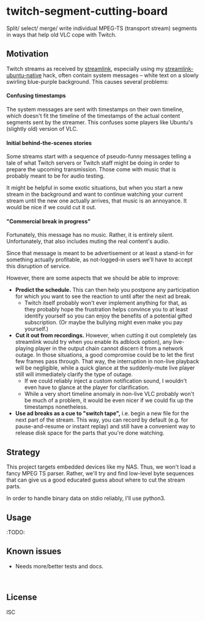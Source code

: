 ﻿
<!--#echo json="package.json" key="name" underline="=" -->
twitch-segment-cutting-board
============================
<!--/#echo -->

<!--#echo json="package.json" key="description" -->
Split/ select/ merge/ write individual MPEG-TS (transport stream) segments in
ways that help old VLC cope with Twitch.
<!--/#echo -->



Motivation
----------

Twitch streams as received by [streamlink][sl-official],
especially using my [streamlink-ubuntu-native][sl-ubunative] hack,
often contain system messages – white text on a slowly swirling
blue-purple background. This causes several problems:


#### Confusing timestamps

The system messages are sent with timestamps on their own timeline,
which doesn't fit the timeline of the timestamps of the actual content
segments sent by the streamer.
This confuses some players like Ubuntu's (slightly old) version of VLC.


#### Initial behind-the-scenes stories

Some streams start with a sequence of pseudo-funny messages telling a
tale of what Twitch servers or Twitch staff might be doing in order to
prepare the upcoming transmission.
Those come with music that is probably meant to be for audio testing.

It might be helpful in some exotic situations, but when you start a new
stream in the background and want to continue watching your current stream
until the new one actually arrives, that music is an annoyance.
It would be nice if we could cut it out.


#### "Commercial break in progress"

Fortunately, this message has no music. Rather, it is entirely silent.
Unfortunately, that also includes muting the real content's audio.

Since that message is meant to be advertisement or at least a stand-in
for something actually profitable, as not-logged-in users we'll have to
accept this disruption of service.

However, there are some aspects that we should be able to improve:

* __Predict the schedule.__
  This can then help you postpone any participation for which you want
  to see the reaction to until after the next ad break.
  * Twitch itself probably won't ever implement anything for that,
    as they probably hope the frustration helps convince you to at least
    identify yourself so you can enjoy the benefits of a potential gifted
    subscription. (Or maybe the bullying might even make you pay yourself.)
* __Cut it out from recordings.__
  However, when cutting it out completely (as streamlink would try when
  you enable its adblock option), any live-playing player in the output
  chain cannot discern it from a network outage.
  In those situations, a good compromise could be to let the first few
  frames pass through. That way, the interruption in non-live playback will
  be negligible, while a quick glance at the suddenly-mute live player
  still will immediately clarify the type of outage.
  * If we could reliably inject a custom notification sound,
    I wouldn't even have to glance at the player for clarification.
  * While a very short timeline anomaly in non-live VLC probably won't be
    much of a problem, it would be even nicer if we could fix up the
    timestamps nonetheless.
* __Use ad breaks as a cue to "switch tape",__
  i.e. begin a new file for the next part of the stream.
  This way, you can record by default (e.g. for pause-and-resume or
  instant replay) and still have a convenient way to release disk space
  for the parts that you're done watching.



Strategy
--------

This project targets embedded devices like my NAS.
Thus, we won't load a fancy MPEG TS parser.
Rather, we'll try and find low-level byte sequences that can give us a
good educated guess about where to cut the stream parts.

In order to handle binary data on stdio reliably, I'll use python3.






Usage
-----

:TODO:



<!--#toc stop="scan" -->



Known issues
------------

* Needs more/better tests and docs.




  [sl-official]: https://github.com/streamlink/streamlink
  [sl-ubunative]: https://github.com/mk-pmb/streamlink-ubuntu-native
  [wp-mpeg-ts]: https://en.wikipedia.org/wiki/MPEG_transport_stream


&nbsp;

License
-------
<!--#echo json="package.json" key=".license" -->
ISC
<!--/#echo -->
